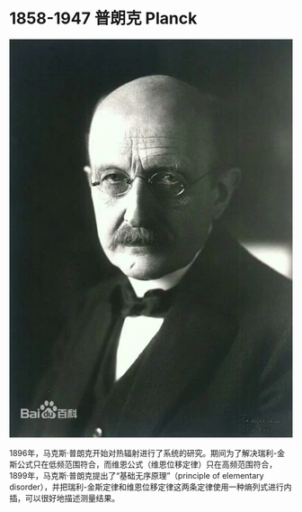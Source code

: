 
# 1858-1947 普朗克 Planck

 ![](assets/1858planck.jpeg)

 1896年，马克斯·普朗克开始对热辐射进行了系统的研究。期间为了解决瑞利-金斯公式只在低频范围符合，而维恩公式（维恩位移定律）只在高频范围符合，1899年，马克斯·普朗克提出了“基础无序原理”（principle of elementary disorder），并把瑞利-金斯定律和维恩位移定律这两条定律使用一种熵列式进行内插，可以很好地描述测量结果。

 